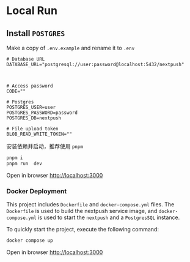 # Local Run

## Install `POSTGRES`

Make a copy of `.env.example` and rename it to `.env`

```env
# Database URL
DATABASE_URL="postgresql://user:password@localhost:5432/nextpush"



# Access password
CODE=""

# Postgres
POSTGRES_USER=user
POSTGRES_PASSWORD=password
POSTGRES_DB=nextpush

# File upload token
BLOB_READ_WRITE_TOKEN=""
```

安装依赖并启动，推荐使用 `pnpm`

```sh
pnpm i
pnpm run  dev
```

Open in browser <http://localhost:3000>

### Docker Deployment

This project includes `Dockerfile` and `docker-compose.yml` files. The `Dockerfile` is used to build the nextpush service image, and `docker-compose.yml` is used to start the `nextpush` and a `PostgresSQL` instance.

To quickly start the project, execute the following command:

```sh
docker compose up
```

Open in browser <http://localhost:3000>
